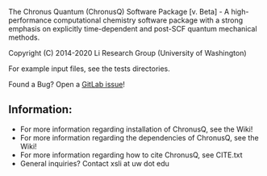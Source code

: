 The Chronus Quantum (ChronusQ) Software Package [v. Beta] - A high-performance
computational chemistry software package with a strong emphasis on explicitly
time-dependent and post-SCF quantum mechanical methods.

Copyright (C) 2014-2020 Li Research Group (University of Washington)

For example input files, see the tests directories.


Found a Bug? Open a [GitLab issue](https://urania.chem.washington.edu/chronusq/chronusq_public/issues)!


Information:
-----------
- For more information regarding installation of ChronusQ, see the Wiki!
- For more information regarding the dependencies of ChronusQ, see the Wiki!
- For more information regarding how to cite ChronusQ, see CITE.txt
- General inquiries? Contact xsli at uw dot edu

